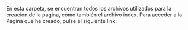 En esta carpeta, se encuentran todos los archivos utilizados para la creacion de la pagina, como también el archivo index.
Para acceder a la Página que he creado, pulse el siguiente link:
